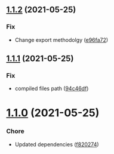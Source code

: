 ## [1.1.2](https://github.com/alvaro-octal/node-esios-api/compare/v1.1.1...v1.1.2) (2021-05-25)


### Fix

* Change export methodolgy ([e96fa72](https://github.com/alvaro-octal/node-esios-api/commit/e96fa7298fd8244f3660a7d91ddc0cd540888225))

## [1.1.1](https://github.com/alvaro-octal/node-esios-api/compare/v1.1.0...v1.1.1) (2021-05-25)


### Fix

* compiled files path ([94c46df](https://github.com/alvaro-octal/node-esios-api/commit/94c46dff4d3038a902ad7e18750064a1058ab5f9))

# [1.1.0](https://github.com/alvaro-octal/node-esios-api/compare/v1.0.0...v1.1.0) (2021-05-25)


### Chore

* Updated dependencies ([f820274](https://github.com/alvaro-octal/node-esios-api/commit/f82027459344dc8e2b59622583bdc98c0eb0434f))
